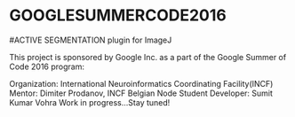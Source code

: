 # GOOGLESUMMERCODE2016

#ACTIVE SEGMENTATION plugin for ImageJ

This project is sponsored by Google Inc. as a part of the Google Summer of Code 2016 program:

Organization: International Neuroinformatics Coordinating Facility(INCF)
Mentor: Dimiter Prodanov, INCF Belgian Node
Student Developer: Sumit Kumar Vohra
Work in progress...Stay tuned!
